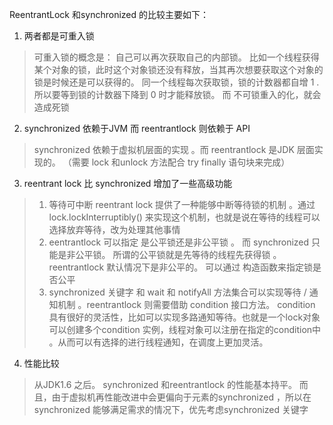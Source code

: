 ReentrantLock 和synchronized  的比较主要如下：
1. 两者都是可重入锁 
> 可重入锁的概念是： 自己可以再次获取自己的内部锁。 比如一个线程获得某个对象的锁，此时这个对象锁还没有释放，当其再次想要获取这个对象的锁是时候还是可以获得的。 同一个线程每次获取锁，锁的计数器都自增 1 .所以要等到锁的计数器下降到 0 时才能释放锁。 而 不可锁重入的化，就会造成死锁
2. synchronized 依赖于JVM 而 reentrantlock 则依赖于 API
> synchronized 依赖于虚拟机层面的实现 。而 reentrantlock 是JDK 层面实现的。 （需要 lock 和unlock 方法配合 try  finally 语句块来完成）
3. reentrant lock  比 synchronized 增加了一些高级功能
> 1. 等待可中断   reentrant lock 提供了一种能够中断等待锁的机制  。通过lock.lockInterruptibly() 来实现这个机制，也就是说在等待的线程可以选择放弃等待，改为处理其他事情
> 2. eentrantlock 可以指定 是公平锁还是非公平锁 。 而 synchronized 只能是非公平锁。 所谓的公平锁就是先等待的线程先获得锁 。 reentrantlock 默认情况下是非公平的。 可以通过 构造函数来指定锁是否公平
> 3. synchronized 关键字 和 wait  和 notifyAll 方法集合可以实现等待 / 通知机制 。reentrantlock 则需要借助 condition 接口方法。 condition 具有很好的灵活性，比如可以实现多路通知等待。也就是一个lock对象可以创建多个condition 实例，线程对象可以注册在指定的condition中 。从而可以有选择的进行线程通知，在调度上更加灵活。

4. 性能比较
> 从JDK1.6 之后。 synchronized 和reentrantlock 的性能基本持平。  而且，由于虚拟机再性能改进中会更偏向于元素的synchronized ，所以在synchronized 能够满足需求的情况下，优先考虑synchronized 关键字
